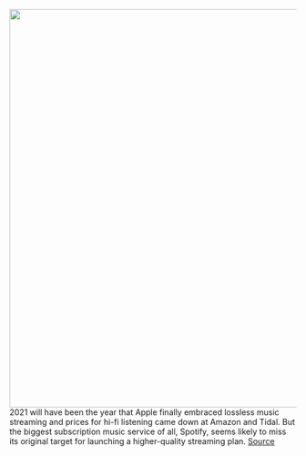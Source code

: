 <img src='https://cdn.vox-cdn.com/thumbor/g792K6Z7zjn0NrKU0WKyEaPvl2Y=/0x0:2040x1360/1200x800/filters:focal(857x517:1183x843)/cdn.vox-cdn.com/uploads/chorus_image/image/70310901/acastro_180213_1777_0004.0.jpg' width='700px' /><br/>
2021 will have been the year that Apple finally embraced lossless music streaming and prices for hi-fi listening came down at Amazon and Tidal. But the biggest subscription music service of all, Spotify, seems likely to miss its original target for launching a higher-quality streaming plan.
<a href='https://www.theverge.com/2021/12/23/22851667/spotify-hifi-lossless-hi-fi-streaming'> Source <a/>